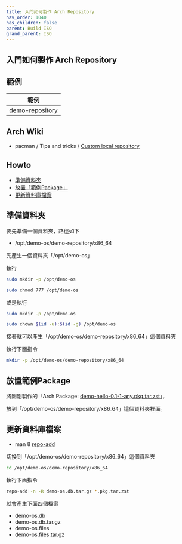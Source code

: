 ```yaml
---
title: 入門如何製作 Arch Repository
nav_order: 1040
has_children: false
parent: Build ISO
grand_parent: ISO
---
```



## 入門如何製作 Arch Repository


## 範例

| 範例 |
| --- |
| [demo-repository](https://github.com/samwhelp/note-about-archlinux/tree/gh-pages/_demo/iso/build-iso/demo-os/demo-repository) |


## Arch Wiki

* pacman / Tips and tricks / [Custom local repository](https://wiki.archlinux.org/title/Pacman/Tips_and_tricks#Custom_local_repository)


## Howto

* [準備資料夾](#準備資料夾)
* [放置「範例Package」](#放置範例Package)
* [更新資料庫檔案](#更新資料庫檔案)


## 準備資料夾

要先準備一個資料夾，路徑如下

* /opt/demo-os/demo-repository/x86_64

先產生一個資料夾「/opt/demo-os」

執行

``` sh
sudo mkdir -p /opt/demo-os

sudo chmod 777 /opt/demo-os
```

或是執行

``` sh
sudo mkdir -p /opt/demo-os

sudo chown $(id -u):$(id -g) /opt/demo-os
```

接著就可以產生「/opt/demo-os/demo-repository/x86_64」這個資料夾

執行下面指令

``` sh
mkdir -p /opt/demo-os/demo-repository/x86_64
```


## 放置範例Package

將剛剛製作的「Arch Package: [demo-hello-0.1-1-any.pkg.tar.zst](https://samwhelp.github.io/note-about-archlinux/read/build-iso/start-build-arch-package.html#%E8%A3%BD%E4%BD%9C-package)」，


放到「/opt/demo-os/demo-repository/x86_64」這個資料夾裡面。


## 更新資料庫檔案

* man 8 [repo-add](https://man.archlinux.org/man/repo-add.8)

切換到「/opt/demo-os/demo-repository/x86_64」這個資料夾

``` sh
cd /opt/demo-os/demo-repository/x86_64
```

執行下面指令

``` sh
repo-add -n -R demo-os.db.tar.gz *.pkg.tar.zst
```

就會產生下面四個檔案

* demo-os.db
* demo-os.db.tar.gz
* demo-os.files
* demo-os.files.tar.gz
